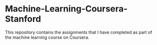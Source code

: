 # Machine-Learning-Coursera-Stanford
This repository contains the assignments that I have completed as part of the machine learning course on Coursera.

